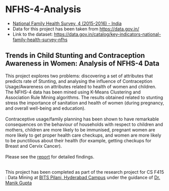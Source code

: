 # NFHS-4-Analysis
- [National Family Health Survey, 4 (2015-2016) - India](http://rchiips.org/NFHS/factsheet_NFHS-4.shtml) 
- Data for this project has been taken from https://data.gov.in/
- Link to the dataset: https://data.gov.in/catalog/key-indicators-national-family-health-survey-nfhs



## Trends in Child Stunting and Contraception Awareness in Women: Analysis of NFHS-4 Data

This project explores two problems: discovering a set of attributes that predicts rate of Stunting, and analysing the influence of Contraception Usage/Awareness on attributes related to health of women and children. The NFHS-4 data has been mined using K-Means Clustering and Association Rule Mining algorithms. The results obtained related to stunting stress the importance of sanitation and health of women (during pregnancy, and overall well-being and education).
<br></br>
Contraceptive usage/family planning has been shown to have remarkable consequences on the behaviour of households with respect to children and mothers, children are more likely to be immunised, pregnant women are more likely to get proper health care checkups, and women are more likely to be punctilious about their health (for example, getting checkups for Breast and Cervix Cancer).
<br></br>
Please see the [report](https://github.com/prathmachowksey/NFHS-4-Analysis/blob/master/Report/Report.pdf) for detailed findings. 
<br></br>

This project has been completed as part of the research project for CS F415 : Data Mining at [BITS Pilani, Hyderabad Campus](https://www.bits-pilani.ac.in/hyderabad/computerscience/ComputerScience) under the guidance of [Dr. Manik Gupta](https://www.bits-pilani.ac.in/hyderabad/manik/Profile)
